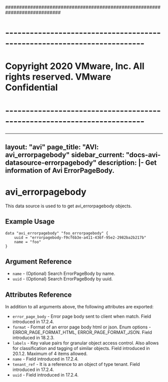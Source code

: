 ############################################################################
# ------------------------------------------------------------------------
# Copyright 2020 VMware, Inc.  All rights reserved. VMware Confidential
# ------------------------------------------------------------------------
###

---
layout: "avi"
page_title: "AVI: avi_errorpagebody"
sidebar_current: "docs-avi-datasource-errorpagebody"
description: |-
  Get information of Avi ErrorPageBody.
---

# avi_errorpagebody

This data source is used to to get avi_errorpagebody objects.

## Example Usage

```hcl
data "avi_errorpagebody" "foo_errorpagebody" {
    uuid = "errorpagebody-f9cf6b3e-a411-436f-95e2-2982ba2b217b"
    name = "foo"
}
```

## Argument Reference

* `name` - (Optional) Search ErrorPageBody by name.
* `uuid` - (Optional) Search ErrorPageBody by uuid.

## Attributes Reference

In addition to all arguments above, the following attributes are exported:

* `error_page_body` - Error page body sent to client when match. Field introduced in 17.2.4.
* `format` - Format of an error page body html or json. Enum options - ERROR_PAGE_FORMAT_HTML, ERROR_PAGE_FORMAT_JSON. Field introduced in 18.2.3.
* `labels` - Key value pairs for granular object access control. Also allows for classification and tagging of similar objects. Field introduced in 20.1.2. Maximum of 4 items allowed.
* `name` - Field introduced in 17.2.4.
* `tenant_ref` - It is a reference to an object of type tenant. Field introduced in 17.2.4.
* `uuid` - Field introduced in 17.2.4.

